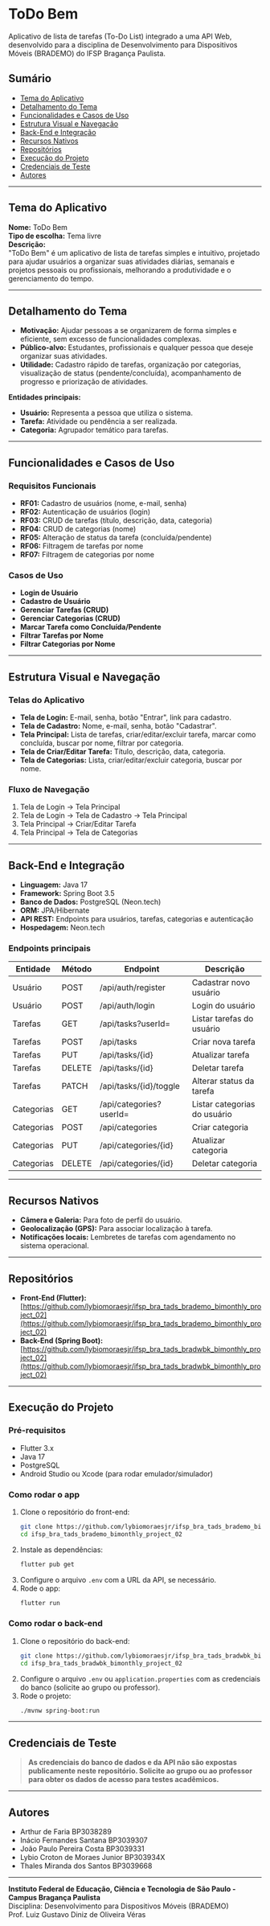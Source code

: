 # ToDo Bem

Aplicativo de lista de tarefas (To-Do List) integrado a uma API Web, desenvolvido para a disciplina de Desenvolvimento para Dispositivos Móveis (BRADEMO) do IFSP Bragança Paulista.

## Sumário
- [Tema do Aplicativo](#tema-do-aplicativo)
- [Detalhamento do Tema](#detalhamento-do-tema)
- [Funcionalidades e Casos de Uso](#funcionalidades-e-casos-de-uso)
- [Estrutura Visual e Navegação](#estrutura-visual-e-navegação)
- [Back-End e Integração](#back-end-e-integração)
- [Recursos Nativos](#recursos-nativos)
- [Repositórios](#repositórios)
- [Execução do Projeto](#execução-do-projeto)
- [Credenciais de Teste](#credenciais-de-teste)
- [Autores](#autores)

---

## Tema do Aplicativo
**Nome:** ToDo Bem  
**Tipo de escolha:** Tema livre  
**Descrição:**  
"ToDo Bem" é um aplicativo de lista de tarefas simples e intuitivo, projetado para ajudar usuários a organizar suas atividades diárias, semanais e projetos pessoais ou profissionais, melhorando a produtividade e o gerenciamento do tempo.

---

## Detalhamento do Tema
- **Motivação:** Ajudar pessoas a se organizarem de forma simples e eficiente, sem excesso de funcionalidades complexas.
- **Público-alvo:** Estudantes, profissionais e qualquer pessoa que deseje organizar suas atividades.
- **Utilidade:** Cadastro rápido de tarefas, organização por categorias, visualização de status (pendente/concluída), acompanhamento de progresso e priorização de atividades.

**Entidades principais:**
- **Usuário:** Representa a pessoa que utiliza o sistema.
- **Tarefa:** Atividade ou pendência a ser realizada.
- **Categoria:** Agrupador temático para tarefas.

---

## Funcionalidades e Casos de Uso

### Requisitos Funcionais
- **RF01:** Cadastro de usuários (nome, e-mail, senha)
- **RF02:** Autenticação de usuários (login)
- **RF03:** CRUD de tarefas (título, descrição, data, categoria)
- **RF04:** CRUD de categorias (nome)
- **RF05:** Alteração de status da tarefa (concluída/pendente)
- **RF06:** Filtragem de tarefas por nome
- **RF07:** Filtragem de categorias por nome

### Casos de Uso
- **Login de Usuário**
- **Cadastro de Usuário**
- **Gerenciar Tarefas (CRUD)**
- **Gerenciar Categorias (CRUD)**
- **Marcar Tarefa como Concluída/Pendente**
- **Filtrar Tarefas por Nome**
- **Filtrar Categorias por Nome**

---

## Estrutura Visual e Navegação

### Telas do Aplicativo
- **Tela de Login:** E-mail, senha, botão "Entrar", link para cadastro.
- **Tela de Cadastro:** Nome, e-mail, senha, botão "Cadastrar".
- **Tela Principal:** Lista de tarefas, criar/editar/excluir tarefa, marcar como concluída, buscar por nome, filtrar por categoria.
- **Tela de Criar/Editar Tarefa:** Título, descrição, data, categoria.
- **Tela de Categorias:** Lista, criar/editar/excluir categoria, buscar por nome.

### Fluxo de Navegação
1. Tela de Login → Tela Principal
2. Tela de Login → Tela de Cadastro → Tela Principal
3. Tela Principal → Criar/Editar Tarefa
4. Tela Principal → Tela de Categorias

---

## Back-End e Integração
- **Linguagem:** Java 17
- **Framework:** Spring Boot 3.5
- **Banco de Dados:** PostgreSQL (Neon.tech)
- **ORM:** JPA/Hibernate
- **API REST:** Endpoints para usuários, tarefas, categorias e autenticação
- **Hospedagem:** Neon.tech

### Endpoints principais
| Entidade   | Método | Endpoint                       | Descrição                  |
|------------|--------|-------------------------------|----------------------------|
| Usuário    | POST   | /api/auth/register            | Cadastrar novo usuário     |
| Usuário    | POST   | /api/auth/login               | Login do usuário           |
| Tarefas    | GET    | /api/tasks?userId=            | Listar tarefas do usuário  |
| Tarefas    | POST   | /api/tasks                    | Criar nova tarefa          |
| Tarefas    | PUT    | /api/tasks/{id}               | Atualizar tarefa           |
| Tarefas    | DELETE | /api/tasks/{id}               | Deletar tarefa             |
| Tarefas    | PATCH  | /api/tasks/{id}/toggle        | Alterar status da tarefa   |
| Categorias | GET    | /api/categories?userId=       | Listar categorias do usuário|
| Categorias | POST   | /api/categories               | Criar categoria            |
| Categorias | PUT    | /api/categories/{id}          | Atualizar categoria        |
| Categorias | DELETE | /api/categories/{id}          | Deletar categoria          |

---

## Recursos Nativos
- **Câmera e Galeria:** Para foto de perfil do usuário.
- **Geolocalização (GPS):** Para associar localização à tarefa.
- **Notificações locais:** Lembretes de tarefas com agendamento no sistema operacional.

---

## Repositórios
- **Front-End (Flutter):**  
  [https://github.com/lybiomoraesjr/ifsp_bra_tads_brademo_bimonthly_project_02](https://github.com/lybiomoraesjr/ifsp_bra_tads_brademo_bimonthly_project_02)
- **Back-End (Spring Boot):**  
  [https://github.com/lybiomoraesjr/ifsp_bra_tads_bradwbk_bimonthly_project_02](https://github.com/lybiomoraesjr/ifsp_bra_tads_bradwbk_bimonthly_project_02)

---

## Execução do Projeto

### Pré-requisitos
- Flutter 3.x
- Java 17
- PostgreSQL
- Android Studio ou Xcode (para rodar emulador/simulador)

### Como rodar o app
1. Clone o repositório do front-end:
   ```sh
   git clone https://github.com/lybiomoraesjr/ifsp_bra_tads_brademo_bimonthly_project_02.git
   cd ifsp_bra_tads_brademo_bimonthly_project_02
   ```
2. Instale as dependências:
   ```sh
   flutter pub get
   ```
3. Configure o arquivo `.env` com a URL da API, se necessário.
4. Rode o app:
   ```sh
   flutter run
   ```

### Como rodar o back-end
1. Clone o repositório do back-end:
   ```sh
   git clone https://github.com/lybiomoraesjr/ifsp_bra_tads_bradwbk_bimonthly_project_02
   cd ifsp_bra_tads_bradwbk_bimonthly_project_02
   ```
2. Configure o arquivo `.env` ou `application.properties` com as credenciais do banco (solicite ao grupo ou professor).
3. Rode o projeto:
   ```sh
   ./mvnw spring-boot:run
   ```

---

## Credenciais de Teste

> **As credenciais do banco de dados e da API não são expostas publicamente neste repositório. Solicite ao grupo ou ao professor para obter os dados de acesso para testes acadêmicos.**

---

## Autores
- Arthur de Faria BP3038289
- Inácio Fernandes Santana BP3039307
- João Paulo Pereira Costa BP3039331
- Lybio Croton de Moraes Junior BP303934X
- Thales Miranda dos Santos BP3039668

---

**Instituto Federal de Educação, Ciência e Tecnologia de São Paulo - Campus Bragança Paulista**  
Disciplina: Desenvolvimento para Dispositivos Móveis (BRADEMO)  
Prof. Luiz Gustavo Diniz de Oliveira Véras
